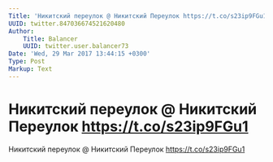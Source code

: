 ```yaml
---
Title: 'Никитский переулок @ Никитский Переулок https://t.co/s23ip9FGu1'
UUID: twitter.847036674521620480
Author:
    Title: Balancer
    UUID: twitter.user.balancer73
Date: 'Wed, 29 Mar 2017 13:44:15 +0300'
Type: Post
Markup: Text
---
```


# Никитский переулок @ Никитский Переулок https://t.co/s23ip9FGu1

Никитский переулок @ Никитский Переулок
https://t.co/s23ip9FGu1